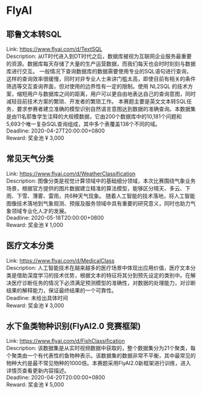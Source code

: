 # FlyAI



## 耶鲁文本转SQL

Link: https://www.flyai.com/d/TextSQL  
Description: 从IT时代进入到DT时代之后，数据库被视为互联网企业服务最重要的资源。数据库每天存储了大量的生产运营数据，而我们每天也会时时刻刻与数据库进行交互。
一般情况下查询数据库的数据需要使用专业的SQL语句进行查询，这样的查询效率很缓慢，同时对非专业人士来讲门槛太高，即使目前有相关的条件筛选等交互查询界面，但对使用的边界性有一定的限制。使用 NL2SQL 的技术方案，缩短用户与数据库之间的距离，用户可以更自由地表达自己的查询意图，同时减轻目前技术方案的繁琐、开发者的繁琐工作。
本赛题主要是英文文本转SQL任务，要求参赛者建立准确的模型识别自然语言意图达到数据的准确查询。本数据集是由11名耶鲁学生注释的大规模数据，它由200个数据库中的10,181个问题和5,693个唯一复杂SQL查询组成，其中多个表覆盖138个不同的域。  
Deadline: 2020-04-27T20:00:00+0800  
Reward: 奖金池 ¥ 3,000  


## 常见天气分类

Link: https://www.flyai.com/d/WeatherClassification  
Description: 图像分类是视觉计算领域中的基础细分领域，本次比赛围绕气象业务场景，根据官方提供的图片数据建立精准的算法模型，能够区分晴天、多云、下雨、下雪、薄雾、雷雨，共6种天气现象。
随着人工智能的技术落地，将人工智能图像技术落地到气象观测、预报及服务领域中具有重要的研究意义，同时也助力气象领域专业化人才的发展。  
Deadline: 2020-05-18T20:00:00+0800  
Reward: 奖金池 ¥ 1,000  


## 医疗文本分类

Link: https://www.flyai.com/d/MedicalClass  
Description: 人工智能技术在越来越多的医疗场景中体现出应用价值，医疗文本分类是借助深度学习的技术优势，根据文本的特征将其分到预先设定的类别中。在解决医疗诊断任务的情况下必须满足预测模型的准确性，对数据的处理能力，对诊断结果的解释能力，保证最终结果的一个可靠性。  
Deadline: 未给出具体时间  
Reward: 奖金池 ¥ 3,000  


## 水下鱼类物种识别(FlyAI2.0 竞赛框架)

Link: https://www.flyai.com/d/FishClassification  
Description: 该数据集是从实时视频数据中获取的，整个数据集分为21个聚类，每个聚类由一个有代表性的鱼物种表示。该数据集的数据非常不平衡，其中最常见的物种大约是最不常见物种的1000倍。本赛题采用FlyAI2.0新框架进行训练，进入详情页查看更新内容描述。  
Deadline: 2020-04-20T20:00:00+0800  
Reward: 奖金池 ¥ 5,000  

